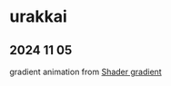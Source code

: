 # urakkai

## 2024 11 05
gradient animation from [Shader gradient](https://github.com/ruucm/shadergradient)
